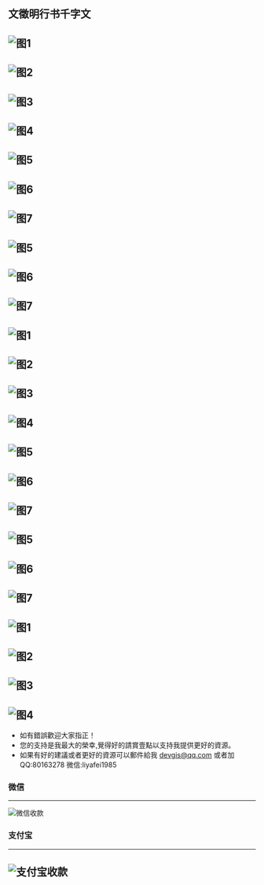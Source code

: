 ## 文徵明行书千字文

![图1](Pictures/903_文徵明_行书千字文/1.jpg)
---
![图2](Pictures/903_文徵明_行书千字文/2.jpg)
---
![图3](Pictures/903_文徵明_行书千字文/3.jpg)
---
![图4](Pictures/903_文徵明_行书千字文/4.jpg)
---
![图5](Pictures/903_文徵明_行书千字文/5.jpg)
---
![图6](Pictures/903_文徵明_行书千字文/6.jpg)
---
![图7](Pictures/903_文徵明_行书千字文/7.jpg)
---
![图5](Pictures/903_文徵明_行书千字文/8.jpg)
---
![图6](Pictures/903_文徵明_行书千字文/9.jpg)
---
![图7](Pictures/903_文徵明_行书千字文/10.jpg)
---
![图1](Pictures/903_文徵明_行书千字文/11.jpg)
---
![图2](Pictures/903_文徵明_行书千字文/12.jpg)
---
![图3](Pictures/903_文徵明_行书千字文/13.jpg)
---
![图4](Pictures/903_文徵明_行书千字文/14.jpg)
---
![图5](Pictures/903_文徵明_行书千字文/15.jpg)
---
![图6](Pictures/903_文徵明_行书千字文/16.jpg)
---
![图7](Pictures/903_文徵明_行书千字文/17.jpg)
---
![图5](Pictures/903_文徵明_行书千字文/18.jpg)
---
![图6](Pictures/903_文徵明_行书千字文/19.jpg)
---
![图7](Pictures/903_文徵明_行书千字文/20.jpg)
---
![图1](Pictures/903_文徵明_行书千字文/21.jpg)
---
![图2](Pictures/903_文徵明_行书千字文/22.jpg)
---
![图3](Pictures/903_文徵明_行书千字文/23.jpg)
---
![图4](Pictures/903_文徵明_行书千字文/24.jpg)
---

* 如有錯誤歡迎大家指正！
* 您的支持是我最大的榮幸,覺得好的請賞壹點以支持我提供更好的資源。
* 如果有好的建議或者更好的資源可以郵件給我 devgis@qq.com 或者加QQ:80163278 微信:liyafei1985

### 微信
---
![微信收款](zfb.jpg)

### 支付宝
---
![支付宝收款](wx.jpg)
---